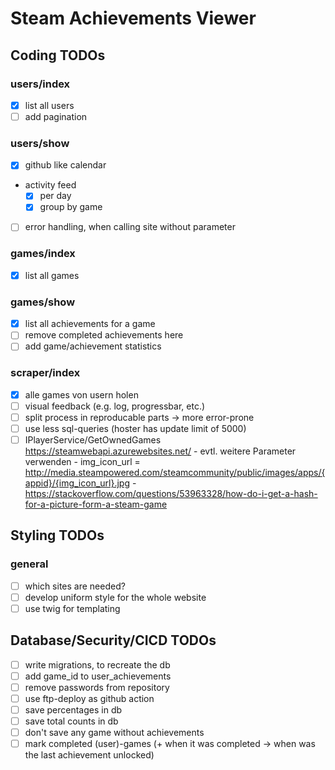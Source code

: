 # Steam Achievements Viewer
## Coding TODOs
### users/index
- [x] list all users
- [ ] add pagination
### users/show
- [x] github like calendar
- activity feed
    - [x] per day
    - [x] group by game
- [ ] error handling, when calling site without parameter
### games/index
- [x] list all games
### games/show
- [x] list all achievements for a game
- [ ] remove completed achievements here
- [ ] add game/achievement statistics
### scraper/index
- [x] alle games von usern holen
- [ ] visual feedback (e.g. log, progressbar, etc.)
- [ ] split process in reproducable parts -> more error-prone
- [ ] use less sql-queries (hoster has update limit of 5000)
- [ ] IPlayerService/GetOwnedGames https://steamwebapi.azurewebsites.net/ - evtl. weitere Parameter verwenden
      - img_icon_url = http://media.steampowered.com/steamcommunity/public/images/apps/{appid}/{img_icon_url}.jpg
      - https://stackoverflow.com/questions/53963328/how-do-i-get-a-hash-for-a-picture-form-a-steam-game

## Styling TODOs
### general
- [ ] which sites are needed?
- [ ] develop uniform style for the whole website
- [ ] use twig for templating

## Database/Security/CICD TODOs
- [ ] write migrations, to recreate the db
- [ ] add game_id to user_achievements
- [ ] remove passwords from repository
- [ ] use ftp-deploy as github action
- [ ] save percentages in db
- [ ] save total counts in db
- [ ] don't save any game without achievements
- [ ] mark completed (user)-games (+ when it was completed -> when was the last achievement unlocked)
